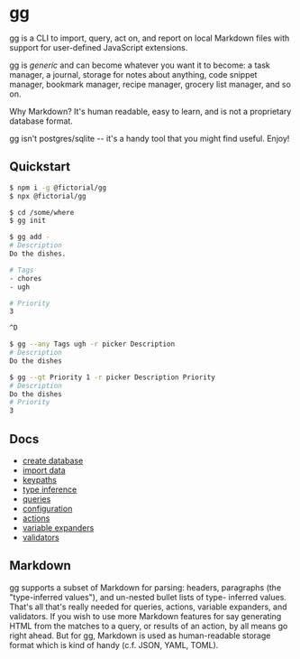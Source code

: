 # gg

gg is a CLI to import, query, act on, and report on local Markdown
files with support for user-defined JavaScript extensions.

gg is *generic* and can become whatever you want it to become: a
task manager, a journal, storage for notes about anything, code
snippet manager, bookmark manager, recipe manager, grocery list
manager, and so on.

Why Markdown?  It's human readable, easy to learn, and is not a
proprietary database format.

gg isn't postgres/sqlite -- it's a handy tool that you might find
useful. Enjoy!

## Quickstart

```sh
$ npm i -g @fictorial/gg
$ npx @fictorial/gg
```

```sh
$ cd /some/where
$ gg init
```

```sh
$ gg add -
# Description
Do the dishes.

# Tags
- chores
- ugh

# Priority
3

^D
```

```sh
$ gg --any Tags ugh -r picker Description
# Description
Do the dishes

$ gg --gt Priority 1 -r picker Description Priority
# Description
Do the dishes
# Priority
3
```

## Docs

- [create database](doc/init-db.md)
- [import data](doc/import-data.md)
- [keypaths](doc/keypaths.md)
- [type inference](doc/value-types.md)
- [queries](doc/queries.md)
- [configuration](doc/config.md)
- [actions](doc/actions.md)
- [variable expanders](doc/variables.md)
- [validators](doc/validators.md)

## Markdown

gg supports a subset of Markdown for parsing: headers, paragraphs
(the "type-inferred values"), and un-nested bullet lists of type-
inferred values.  That's all that's really needed for queries,
actions, variable expanders, and validators.  If you wish to use
more Markdown features for say generating HTML from the matches to a
query, or results of an action, by all means go right ahead.  But
for gg, Markdown is used as human-readable storage format which is
kind of handy (c.f. JSON, YAML, TOML).

